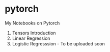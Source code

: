 # pytorch
My Notebooks on Pytorch 

1. Tensors Introduction
2. Linear Regression
3. Logistic Regresssion - To be uploaded soon

